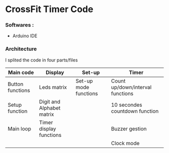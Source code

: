 # CrossFit Timer Code

### Softwares :
- Arduino IDE

### Architecture 
I splited the code in four parts/files

| Main code            | Display                   |Set-up                 | Timer                           | 
|----------------------|---------------------------|-----------------------|---------------------------------|
|Button functions      | Leds matrix               | Set-up mode functions | Count up/down/interval functions
|Setup function        | Digit and Alphabet matrix |                       | 10 secondes countdown function
|Main loop             | Timer display functions   |                       | Buzzer gestion
|                      |                           |                       | Clock mode

